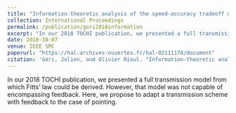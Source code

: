 ```yaml
---
title: "Information-theoretic analysis of the speed-accuracy tradeoff with feedback"
collection: International Proceedings
permalink: /publication/gori2018information
excerpt: "In our 2018 TOCHI publication, we presented a full transmission model from which Fitts’ law could be derived. However, that model was not capable of encompassing feedback. Here, we propose to adapt a transmission scheme with feedback to the case of pointing."
date: 2018-10-07
venue: IEEE SMC
paperurl: "https://hal.archives-ouvertes.fr/hal-02111178/document"
citation: 'Gori, Julien, and Olivier Rioul. "Information-theoretic analysis of the speed-accuracy tradeoff with feedback." 2018 IEEE International Conference on Systems, Man, and Cybernetics (SMC). IEEE, 2018.'
---
```

In our 2018 TOCHI publication, we presented a full transmission model from which Fitts’ law could be derived. However, that model was not capable of encompassing feedback. Here, we propose to adapt a transmission scheme with feedback to the case of pointing.

